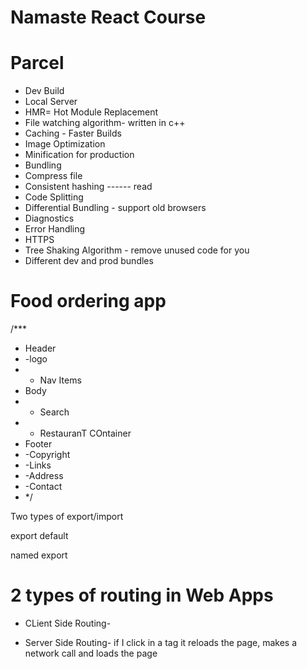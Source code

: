 # Namaste React Course

# Parcel

- Dev Build
- Local Server
- HMR= Hot Module Replacement
- File watching algorithm- written in c++
- Caching - Faster Builds
- Image Optimization
- Minification for production
- Bundling
- Compress file
- Consistent hashing ------ read
- Code Splitting
- Differential Bundling - support old browsers
- Diagnostics
- Error Handling
- HTTPS
- Tree Shaking Algorithm - remove unused code for you
- Different dev and prod bundles

# Food ordering app

/\*\*\*

- Header
- -logo
- - Nav Items
- Body
- - Search
- - RestauranT COntainer
- Footer
- -Copyright
- -Links
- -Address
- -Contact
- \*/

Two types of export/import

export default

named export

# 2 types of routing in Web Apps

- CLient Side Routing-

- Server Side Routing- if I click in a tag it reloads the page, makes a network call and loads the page
